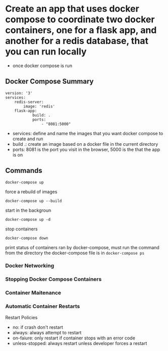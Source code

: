# Create an app that uses docker compose to coordinate two docker containers, one for a flask app, and another for a redis database, that you can run locally
* once docker compose is run

## Docker Compose Summary
```
version: '3'
services: 
    redis-server:
        image: 'redis' 
    flask-app:
            build: .
            ports:
                - "8081:5000"
```

* services: define and name the images that you want docker compose to create and run
* build .: create an image based on a docker file in the current directory
* ports: 8081 is the port you visit in the browser, 5000 is the that the app is on

## Commands

`docker-compose up`

force a rebuild of images

`docker-compose up --build`

start in the backgroun

`docker-compose up -d`

stop containers

`docker-compose down`

print status of containers ran by docker-compose, must run the command from the directory the docker-compose file is in
`docker-compose ps`

### Docker Networking
### Stopping Docker Compose Containers
### Container Maitenance
### Automatic Container Restarts
Restart Policies
* no: if crash don't restart
* always: always attempt to restart
* on-faiure: only restart if container stops with an error code 
* unless-stopped: always restart unless developer forces a restart
